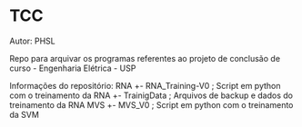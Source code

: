 # TCC
Autor: PHSL 

Repo para arquivar os programas referentes ao projeto de conclusão de curso - Engenharia Elétrica - USP

Informações do repositório:
RNA
+- RNA_Training-V0 ; Script em python com o treinamento da RNA
+- TrainigData	   ; Arquivos de backup e dados do treinamento da RNA
MVS
+- MVS_V0          ; Script em python com o treinamento da SVM



